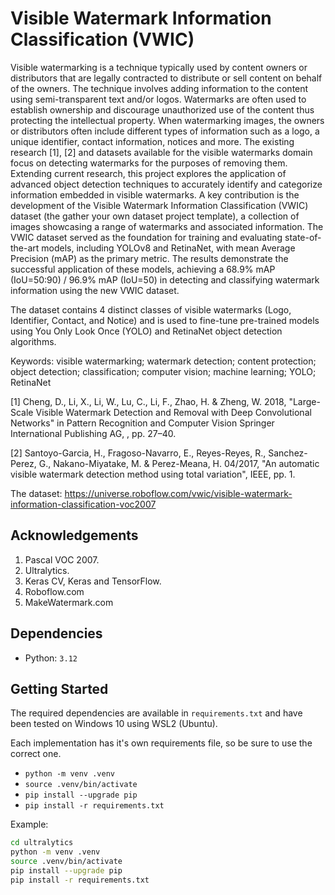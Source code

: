 # Visible Watermark Information Classification (VWIC)

Visible watermarking is a technique typically used by content owners or distributors that are legally contracted to distribute or sell content on behalf of the owners.  The technique involves adding information to the content using semi-transparent text and/or logos. Watermarks are often used to establish ownership and discourage unauthorized use of the content thus protecting the intellectual property. When watermarking images, the owners or distributors often include different types of information such as a logo, a unique identifier, contact information, notices and more. The existing research [1], [2] and datasets available for the visible watermarks domain focus on detecting watermarks for the purposes of removing them.   Extending current research, this project explores the application of advanced object detection techniques to accurately identify and categorize information embedded in visible watermarks. A key contribution is the development of the Visible Watermark Information Classification (VWIC) dataset (the gather your own dataset project template), a collection of images showcasing a range of watermarks and associated information. The VWIC dataset served as the foundation for training and evaluating state-of-the-art models, including YOLOv8 and RetinaNet, with mean Average Precision (mAP) as the primary metric. The results demonstrate the successful application of these models, achieving a 68.9% mAP (IoU=50:90) / 96.9% mAP (IoU=50) in detecting and classifying watermark information using the new VWIC dataset.

The dataset contains 4 distinct classes of visible watermarks (Logo, Identifier, Contact, and Notice) and is used to fine-tune pre-trained models using You Only Look Once (YOLO) and RetinaNet object detection algorithms.


Keywords: visible watermarking; watermark detection; content protection; object detection; classification; computer vision; machine learning; YOLO; RetinaNet

[1]	Cheng, D., Li, X., Li, W., Lu, C., Li, F., Zhao, H. & Zheng, W. 2018, "Large-Scale Visible Watermark Detection and Removal with Deep Convolutional Networks" in Pattern Recognition and Computer Vision Springer International Publishing AG, , pp. 27–40.

[2]	Santoyo-Garcia, H., Fragoso-Navarro, E., Reyes-Reyes, R., Sanchez-Perez, G., Nakano-Miyatake, M. & Perez-Meana, H. 04/2017, "An automatic visible watermark detection method using total variation", IEEE, pp. 1.

The dataset: https://universe.roboflow.com/vwic/visible-watermark-information-classification-voc2007

## Acknowledgements

1. Pascal VOC 2007.
2. Ultralytics.
3. Keras CV, Keras and TensorFlow.
4. Roboflow.com
5. MakeWatermark.com

## Dependencies

* Python: `3.12`

## Getting Started

The required dependencies are available in `requirements.txt` and have been tested on Windows 10 using WSL2 (Ubuntu).

Each implementation has it's own requirements file, so be sure to use the correct one.

* `python -m venv .venv`
* `source .venv/bin/activate`
* `pip install --upgrade pip`
* `pip install -r requirements.txt`

Example: 

```bash
cd ultralytics
python -m venv .venv
source .venv/bin/activate
pip install --upgrade pip
pip install -r requirements.txt
```
